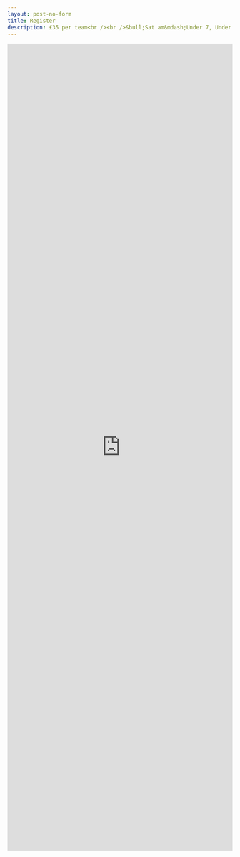 ```yaml
---
layout: post-no-form
title: Register
description: £35 per team<br /><br />&bull;Sat am&mdash;Under 7, Under 8, Under 9, Under, 10<br />&bull;Sat pm&mdash;Under 11, Under 12, Under 13, Under 14<br />&bull;Sun am&mdash;Under 15, Under 18, Men, Vets<br />&bull;Sun pm&mdash;Under 12 girls, Under 13 girls, Ladies 16+
---
```


<iframe src="https://docs.google.com/forms/d/e/1FAIpQLScrVUNoIFLF1fpfdeKTMQO2raqvNuJvrFze8K0wF8kUcuCwqg/viewform?usp=sf_link" width="100%" height="1808" frameborder="0" marginheight="0" marginwidth="0">Loading…</iframe>

